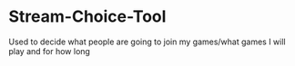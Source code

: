 # Stream-Choice-Tool
Used to decide what people are going to join my games/what games I will play and for how long
